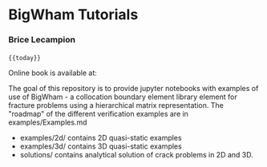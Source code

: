 # BigWham Tutorials
### Brice Lecampion
#### 
```
{{today}}
```

Online book is available at:


The goal of this repository is to provide jupyter notebooks with examples of use of BigWham - a collocation boundary element library element for fracture problems using a hierarchical matrix representation.
The "roadmap" of the different verification examples are in examples/Examples.md


- examples/2d/ contains 2D quasi-static examples
- examples/3d/ contains 3D quasi-static examples
- solutions/ contains analytical solution of crack problems in 2D and 3D.



